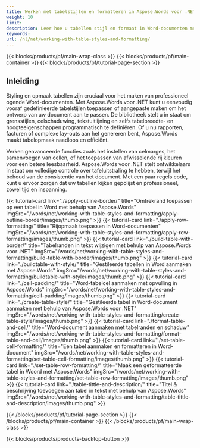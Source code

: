 ```yaml
---
title: Werken met tabelstijlen en formatteren in Aspose.Words voor .NET
weight: 10
limit:
description: Leer hoe u tabellen stijl en formaat in Word-documenten met behulp van Aspose.Words voor .NET. Aanpassen tafelstijlen, randen, schaduw, en uitlijning moeiteloos.
keywords:
url: /nl/net/working-with-table-styles-and-formatting/
---
```

{{< blocks/products/pf/main-wrap-class >}}
{{< blocks/products/pf/main-container >}}
{{< blocks/products/pf/tutorial-page-section >}}

## Inleiding
 
Styling en opmaak tabellen zijn cruciaal voor het maken van professioneel ogende Word-documenten. Met Aspose.Words voor .NET kunt u eenvoudig vooraf gedefinieerde tabelstijlen toepassen of aangepaste maken om het ontwerp van uw document aan te passen. De bibliotheek stelt u in staat om grensstijlen, celschaduwing, tekstuitlijning en zelfs tabelbreedte- en hoogteeigenschappen programmatisch te definiëren. Of u nu rapporten, facturen of complexe lay-outs aan het genereren bent, Aspose.Words maakt tabelopmaak naadloos en efficiënt.  

Verken geavanceerde functies zoals het instellen van celmarges, het samenvoegen van cellen, of het toepassen van afwisselende rij kleuren voor een betere leesbaarheid. Aspose.Words voor .NET stelt ontwikkelaars in staat om volledige controle over tafeluitstraling te hebben, terwijl het behoud van de consistentie van het document. Met een paar regels code, kunt u ervoor zorgen dat uw tabellen kijken gepolijst en professioneel, zowel tijd en inspanning.  

{{< tutorial-card link="./apply-outline-border/" title="Omtrekrand toepassen op een tabel in Word met behulp van Aspose.Words" imgSrc="/words/net/working-with-table-styles-and-formatting/apply-outline-border/images/thumb.png" >}}
{{< tutorial-card link="./apply-row-formatting/" title="Rijopmaak toepassen in Word-documenten" imgSrc="/words/net/working-with-table-styles-and-formatting/apply-row-formatting/images/thumb.png" >}}
{{< tutorial-card link="./build-table-with-border/" title="Tabelranden in tekst wijzigen met behulp van Aspose.Words voor .NET" imgSrc="/words/net/working-with-table-styles-and-formatting/build-table-with-border/images/thumb.png" >}}
{{< tutorial-card link="./buildtable-with-style/" title="Gestileerde tabellen in Word aanmaken met Aspose.Words" imgSrc="/words/net/working-with-table-styles-and-formatting/buildtable-with-style/images/thumb.png" >}}
{{< tutorial-card link="./cell-padding/" title="Word-tabelcel aanmaken met opvulling in Aspose.Words" imgSrc="/words/net/working-with-table-styles-and-formatting/cell-padding/images/thumb.png" >}}
{{< tutorial-card link="./create-table-style/" title="Gestileerde tabel in Word-document aanmaken met behulp van Aspose.Words voor .NET" imgSrc="/words/net/working-with-table-styles-and-formatting/create-table-style/images/thumb.png" >}}
{{< tutorial-card link="./format-table-and-cell/" title="Word-document aanmaken met tabelranden en schaduw" imgSrc="/words/net/working-with-table-styles-and-formatting/format-table-and-cell/images/thumb.png" >}}
{{< tutorial-card link="./set-table-cell-formatting/" title="Een tabel aanmaken en formatteren in Word-document" imgSrc="/words/net/working-with-table-styles-and-formatting/set-table-cell-formatting/images/thumb.png" >}}
{{< tutorial-card link="./set-table-row-formatting/" title="Maak een geformatteerde tabel in Woord met Aspose.Words" imgSrc="/words/net/working-with-table-styles-and-formatting/set-table-row-formatting/images/thumb.png" >}}
{{< tutorial-card link="./table-tittle-and-description/" title="Titel & beschrijving toevoegen aan tabel in tekst met behulp van Aspose.Words" imgSrc="/words/net/working-with-table-styles-and-formatting/table-tittle-and-description/images/thumb.png" >}}

{{< /blocks/products/pf/tutorial-page-section >}}
{{< /blocks/products/pf/main-container >}}
{{< /blocks/products/pf/main-wrap-class >}}

{{< blocks/products/products-backtop-button >}}